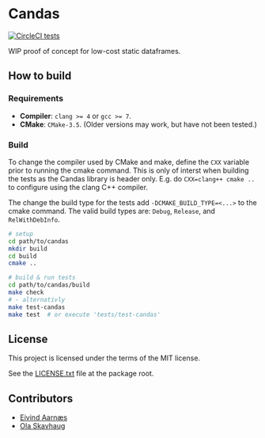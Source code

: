 
Candas
======

[![CircleCI tests](https://circleci.com/gh/expertanalytics/candas.png?style=shield&circle-token=:circle-token)](https://circleci.com/gh/expertanalytics/candas/tree/master)

WIP proof of concept for low-cost static dataframes.

How to build
------------

### Requirements

 * **Compiler**: `clang >= 4` or `gcc >= 7`.
 * **CMake**: `CMake-3.5`. (Older versions may work, but have not been tested.)

### Build

To change the compiler used by CMake and make, define the `CXX` variable prior to running
the cmake command. This is only of interst when building the tests as the Candas library is
header only. E.g. do `CXX=clang++ cmake ..` to configure using the clang C++ compiler.

The change the build type for the tests add `-DCMAKE_BUILD_TYPE=<...>` to the cmake command.
The valid build types are: `Debug`, `Release`, and `RelWithDebInfo`.

``` bash
# setup
cd path/to/candas
mkdir build
cd build
cmake ..

# build & run tests
cd path/to/candas/build
make check
# - alternativly
make test-candas
make test  # or execute 'tests/test-candas'
```

License
-------

This project is licensed under the terms of the MIT license.

See the [LICENSE.txt](LICENSE.txt) file at the package root.

Contributors
------------

 * [Eivind Aarnæs](https://github.com/eistaa)
 * [Ola Skavhaug](https://github.com/skavhaug)

